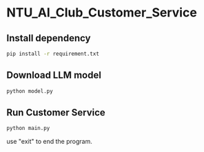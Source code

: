 # NTU_AI_Club_Customer_Service

## Install dependency
```bash
pip install -r requirement.txt
```

## Download LLM model
```bash
python model.py
```

## Run Customer Service
```bash
python main.py
```
use "exit" to end the program.